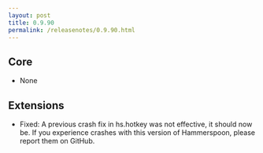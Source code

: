 ```yaml
---
layout: post
title: 0.9.90
permalink: /releasenotes/0.9.90.html
---
```


## Core

  * None

## Extensions

  * Fixed: A previous crash fix in hs.hotkey was not effective, it should now be. If you experience crashes with this version of Hammerspoon, please report them on GitHub.
